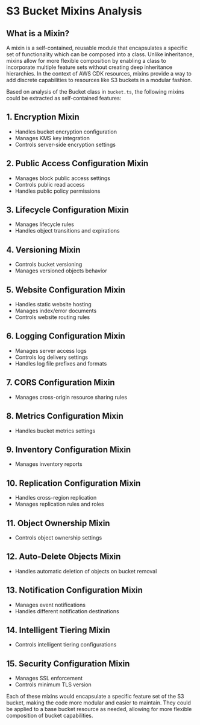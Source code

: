 # S3 Bucket Mixins Analysis

## What is a Mixin?

A mixin is a self-contained, reusable module that encapsulates a specific set of functionality which can be composed into a class. Unlike inheritance, mixins allow for more flexible composition by enabling a class to incorporate multiple feature sets without creating deep inheritance hierarchies. In the context of AWS CDK resources, mixins provide a way to add discrete capabilities to resources like S3 buckets in a modular fashion.

Based on analysis of the Bucket class in `bucket.ts`, the following mixins could be extracted as self-contained features:

## 1. Encryption Mixin

- Handles bucket encryption configuration
- Manages KMS key integration
- Controls server-side encryption settings

## 2. Public Access Configuration Mixin

- Manages block public access settings
- Controls public read access
- Handles public policy permissions

## 3. Lifecycle Configuration Mixin

- Manages lifecycle rules
- Handles object transitions and expirations

## 4. Versioning Mixin

- Controls bucket versioning
- Manages versioned objects behavior

## 5. Website Configuration Mixin

- Handles static website hosting
- Manages index/error documents
- Controls website routing rules

## 6. Logging Configuration Mixin

- Manages server access logs
- Controls log delivery settings
- Handles log file prefixes and formats

## 7. CORS Configuration Mixin

- Manages cross-origin resource sharing rules

## 8. Metrics Configuration Mixin

- Handles bucket metrics settings

## 9. Inventory Configuration Mixin

- Manages inventory reports

## 10. Replication Configuration Mixin

- Handles cross-region replication
- Manages replication rules and roles

## 11. Object Ownership Mixin

- Controls object ownership settings

## 12. Auto-Delete Objects Mixin

- Handles automatic deletion of objects on bucket removal

## 13. Notification Configuration Mixin

- Manages event notifications
- Handles different notification destinations

## 14. Intelligent Tiering Mixin

- Controls intelligent tiering configurations

## 15. Security Configuration Mixin

- Manages SSL enforcement
- Controls minimum TLS version

Each of these mixins would encapsulate a specific feature set of the S3 bucket, making the code more modular and easier to maintain. They could be applied to a base bucket resource as needed, allowing for more flexible composition of bucket capabilities.
